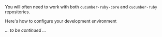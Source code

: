 You will often need to work with both `cucumber-ruby-core` and `cucumber-ruby`
repositories.

Here's how to configure your development environment

*... to be continued ...*